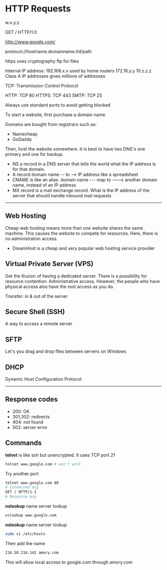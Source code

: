 # HTTP Requests

w.x.y.z

GET / HTTP/1.0

http://www.google.com/

protocol://hostname.domainname.tld/path

https uses cryptography
ftp for files

Internal IP address:
192.168.x.x used by home routers
172.16.y.y
10.z.z.z Class A IP addresses gives millions of addresses

TCP: Transmission Control Protocol

HTTP: TCP 80
HTTPS: TCP 443
SMTP: TCP 25

Always use standard ports to avoid getting blocked

To start a website, first purchase a domain name.

Domains are bought from registrars such as:
* Namecheap
* GoDaddy

Then, host the website somewhere. It is best to have two DNS's one primary and one for backup.

* NS a record in a DNS server that tells the world what the IP address is for that domain.
* A record domain name -- to --> IP address like a spreadsheet
* CNAME is like an alias. domain name --- map to ---> another domain name, instead of an IP address
* MX record is a mail exchange record. What is the IP address of the server that should handle inbound mail requests

------------------

## Web Hosting

Cheap web hosting means more than one website shares the same machine. This causes the website to compete for resources. Here, there is no administration access.
* DreamHost is a cheap and very popular web hosting service provider

## Virtual Private Server (VPS)
Get the illusion of having a dedicated server. There is a possibility for resource contention. Administrative access. However, the people who have physical access also have the root access as you do.

Transfer: in & out of the server

## Secure Shell (SSH)
A way to access a remote server

## SFTP
Let's you drag and drop files between servers on Windows

## DHCP
Dynamic Host Configuration Protocol

-------

## Response codes
* 200: OK
* 301,302: redirects
* 404: not found
* 502: server error

## Commands

**telnet** is like ssh but unencrypted. It uses TCP port 21
```bash
telnet www.google.com # won't work
```
Try another port
```bash
telnet www.google.com 80
# Connected msg
GET / HTTP/1.1
# Response msg
```

**nslookup** name server lookup
```bash
nslookup www.google.com
```

**nslookup** name server lookup
```bash
sudo vi /etc/hosts
```
Then add the name
```bash
216.58.216.142 amory.com
```
This will allow local access to google.com through amory.com
